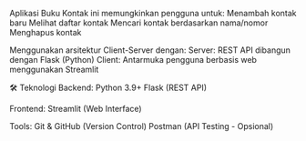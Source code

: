 Aplikasi Buku Kontak ini memungkinkan pengguna untuk:
Menambah kontak baru
Melihat daftar kontak
Mencari kontak berdasarkan nama/nomor
Menghapus kontak

Menggunakan arsitektur Client-Server dengan:
Server: REST API dibangun dengan Flask (Python)
Client: Antarmuka pengguna berbasis web menggunakan Streamlit

🛠 Teknologi
Backend:
Python 3.9+
Flask (REST API)

Frontend:
Streamlit (Web Interface)

Tools:
Git & GitHub (Version Control)
Postman (API Testing - Opsional)
